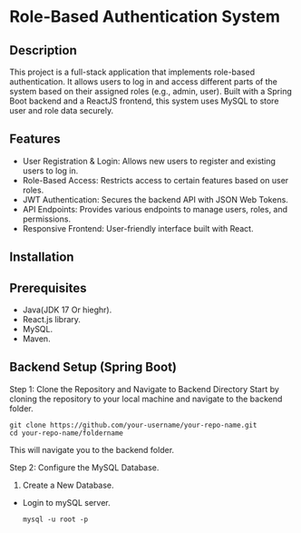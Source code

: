 # Role-Based Authentication System
## Description
This project is a full-stack application that implements role-based authentication. It allows users to log in and access different parts of the system based on their assigned roles (e.g., admin, user). Built with a Spring Boot backend and a ReactJS frontend, this system uses MySQL to store user and role data securely.
## Features
-  User Registration & Login: Allows new users to register and existing users to log in.
-  Role-Based Access: Restricts access to certain features based on user roles.
-  JWT Authentication: Secures the backend API with JSON Web Tokens.
-  API Endpoints: Provides various endpoints to manage users, roles, and permissions.
-  Responsive Frontend: User-friendly interface built with React.
## Installation
## Prerequisites
- Java(JDK 17 Or hieghr).
- React.js  library.
- MySQL.
- Maven.
## Backend Setup (Spring Boot)
Step 1: Clone the Repository and Navigate to Backend Directory
Start by cloning the repository to your local machine and navigate to the backend folder.
```
git clone https://github.com/your-username/your-repo-name.git
cd your-repo-name/foldername
```
This will navigate you to the backend folder.

Step 2: Configure the MySQL Database.
1. Create a New Database.
- Login to mySQL server.
  ```
  mysql -u root -p
  ```




  






